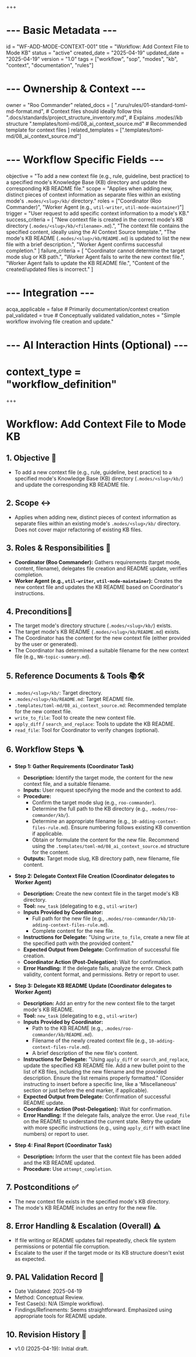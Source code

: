 +++
# --- Basic Metadata ---
id = "WF-ADD-MODE-CONTEXT-001"
title = "Workflow: Add Context File to Mode KB"
status = "active"
created_date = "2025-04-19"
updated_date = "2025-04-19"
version = "1.0"
tags = ["workflow", "sop", "modes", "kb", "context", "documentation", "rules"]

# --- Ownership & Context ---
owner = "Roo Commander"
related_docs = [
  ".ruru/rules/01-standard-toml-md-format.md", # Context files should ideally follow this
  ".docs/standards/project_structure_inventory.md", # Explains .modes/<slug>/kb structure
  ".templates/toml-md/08_ai_context_source.md" # Recommended template for context files
]
related_templates = [".templates/toml-md/08_ai_context_source.md"]

# --- Workflow Specific Fields ---
objective = "To add a new context file (e.g., rule, guideline, best practice) to a specified mode's Knowledge Base (KB) directory and update the corresponding KB README file."
scope = "Applies when adding new, distinct pieces of context information as separate files within an existing mode's `.modes/<slug>/kb/` directory."
roles = ["Coordinator (Roo Commander)", "Worker Agent (e.g., `util-writer`, `util-mode-maintainer`)"]
trigger = "User request to add specific context information to a mode's KB."
success_criteria = [
  "New context file is created in the correct mode's KB directory (`.modes/<slug>/kb/<filename>.md`).",
  "The context file contains the specified content, ideally using the AI Context Source template.",
  "The mode's KB README (`.modes/<slug>/kb/README.md`) is updated to list the new file with a brief description.",
  "Worker Agent confirms successful completion."
]
failure_criteria = [
  "Coordinator cannot determine the target mode slug or KB path.",
  "Worker Agent fails to write the new context file.",
  "Worker Agent fails to update the KB README file.",
  "Content of the created/updated files is incorrect."
]

# --- Integration ---
acqa_applicable = false # Primarily documentation/context creation
pal_validated = true # Conceptually validated
validation_notes = "Simple workflow involving file creation and update."

# --- AI Interaction Hints (Optional) ---
# context_type = "workflow_definition"
+++

# Workflow: Add Context File to Mode KB

## 1. Objective 🎯
*   To add a new context file (e.g., rule, guideline, best practice) to a specified mode's Knowledge Base (KB) directory (`.modes/<slug>/kb/`) and update the corresponding KB README file.

## 2. Scope ↔️
*   Applies when adding new, distinct pieces of context information as separate files within an existing mode's `.modes/<slug>/kb/` directory. Does not cover major refactoring of existing KB files.

## 3. Roles & Responsibilities 👤
*   **Coordinator (Roo Commander):** Gathers requirements (target mode, content, filename), delegates file creation and README update, verifies completion.
*   **Worker Agent (e.g., `util-writer`, `util-mode-maintainer`):** Creates the new context file and updates the KB README based on Coordinator's instructions.

## 4. Preconditions🚦
*   The target mode's directory structure (`.modes/<slug>/kb/`) exists.
*   The target mode's KB README (`.modes/<slug>/kb/README.md`) exists.
*   The Coordinator has the content for the new context file (either provided by the user or generated).
*   The Coordinator has determined a suitable filename for the new context file (e.g., `NN-topic-summary.md`).

## 5. Reference Documents & Tools 📚🛠️
*   `.modes/<slug>/kb/`: Target directory.
*   `.modes/<slug>/kb/README.md`: Target README file.
*   `.templates/toml-md/08_ai_context_source.md`: Recommended template for the new context file.
*   `write_to_file`: Tool to create the new context file.
*   `apply_diff` / `search_and_replace`: Tools to update the KB README.
*   `read_file`: Tool for Coordinator to verify changes (optional).

## 6. Workflow Steps 🪜

*   **Step 1: Gather Requirements (Coordinator Task)**
    *   **Description:** Identify the target mode, the content for the new context file, and a suitable filename.
    *   **Inputs:** User request specifying the mode and the context to add.
    *   **Procedure:**
        *   Confirm the target mode slug (e.g., `roo-commander`).
        *   Determine the full path to the KB directory (e.g., `.modes/roo-commander/kb/`).
        *   Determine an appropriate filename (e.g., `10-adding-context-files-rule.md`). Ensure numbering follows existing KB convention if applicable.
        *   Obtain or formulate the content for the new file. Recommend using the `.templates/toml-md/08_ai_context_source.md` structure for the content.
    *   **Outputs:** Target mode slug, KB directory path, new filename, file content.

*   **Step 2: Delegate Context File Creation (Coordinator delegates to Worker Agent)**
    *   **Description:** Create the new context file in the target mode's KB directory.
    *   **Tool:** `new_task` (delegating to e.g., `util-writer`)
    *   **Inputs Provided by Coordinator:**
        *   Full path for the new file (e.g., `.modes/roo-commander/kb/10-adding-context-files-rule.md`).
        *   Complete content for the new file.
    *   **Instructions for Delegate:** "Using `write_to_file`, create a new file at the specified path with the provided content."
    *   **Expected Output from Delegate:** Confirmation of successful file creation.
    *   **Coordinator Action (Post-Delegation):** Wait for confirmation.
    *   **Error Handling:** If the delegate fails, analyze the error. Check path validity, content format, and permissions. Retry or report to user.

*   **Step 3: Delegate KB README Update (Coordinator delegates to Worker Agent)**
    *   **Description:** Add an entry for the new context file to the target mode's KB README.
    *   **Tool:** `new_task` (delegating to e.g., `util-writer`)
    *   **Inputs Provided by Coordinator:**
        *   Path to the KB README (e.g., `.modes/roo-commander/kb/README.md`).
        *   Filename of the newly created context file (e.g., `10-adding-context-files-rule.md`).
        *   A brief description of the new file's content.
    *   **Instructions for Delegate:** "Using `apply_diff` or `search_and_replace`, update the specified KB README file. Add a new bullet point to the list of KB files, including the new filename and the provided description. Ensure the list remains properly formatted." (Consider instructing to insert before a specific line, like a 'Miscellaneous' section or just before the end marker, if applicable).
    *   **Expected Output from Delegate:** Confirmation of successful README update.
    *   **Coordinator Action (Post-Delegation):** Wait for confirmation.
    *   **Error Handling:** If the delegate fails, analyze the error. Use `read_file` on the README to understand the current state. Retry the update with more specific instructions (e.g., using `apply_diff` with exact line numbers) or report to user.

*   **Step 4: Final Report (Coordinator Task)**
    *   **Description:** Inform the user that the context file has been added and the KB README updated.
    *   **Procedure:** Use `attempt_completion`.

## 7. Postconditions ✅
*   The new context file exists in the specified mode's KB directory.
*   The mode's KB README includes an entry for the new file.

## 8. Error Handling & Escalation (Overall) ⚠️
*   If file writing or README updates fail repeatedly, check file system permissions or potential file corruption.
*   Escalate to the user if the target mode or its KB structure doesn't exist as expected.

## 9. PAL Validation Record 🧪
*   Date Validated: 2025-04-19
*   Method: Conceptual Review.
*   Test Case(s): N/A (Simple workflow).
*   Findings/Refinements: Seems straightforward. Emphasized using appropriate tools for README update.

## 10. Revision History 📜
*   v1.0 (2025-04-19): Initial draft.